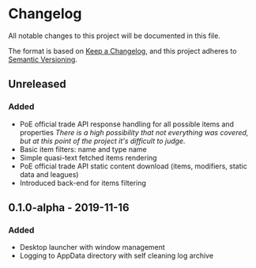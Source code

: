 # Changelog
All notable changes to this project will be documented in this file.

The format is based on [Keep a Changelog](https://keepachangelog.com/en/1.0.0/),
and this project adheres to [Semantic Versioning](https://semver.org/spec/v2.0.0.html).

## Unreleased
### Added
- PoE official trade API response handling for all possible items and properties
  _There is a high possibility that not everything was covered, but at this point of the project it's difficult to judge._
- Basic item filters: name and type name
- Simple quasi-text fetched items rendering
- PoE official trade API static content download (items, modifiers, static data and leagues)
- Introduced back-end for items filtering

## 0.1.0-alpha - 2019-11-16
### Added
- Desktop launcher with window management
- Logging to AppData directory with self cleaning log archive
